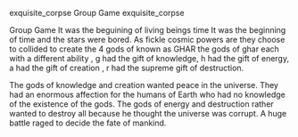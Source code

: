 exquisite_corpse
Group Game
exquisite_corpse

Group Game It was the beguining of living beings time It was the beginning of time and the stars were bored. As fickle cosmic powers are they choose to collided to create the 4 gods of known as GHAR the gods of ghar each with a different ability , g had the gift of knowledge, h had the gift of energy, a had the gift of creation , r had the supreme gift of destruction.

The gods of knowledge and creation wanted peace in the universe. They had an enormous affection for the 
humans of Earth who had no knowledge of the existence of the gods. The gods of energy and destruction 
rather wanted to destroy all because he thought the universe was corrupt. A huge battle raged to decide
the fate of mankind.

